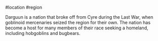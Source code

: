 #location #region 

Darguun is a nation that broke off from Cyre during the Last War, when goblinoid mercenaries seized the region for their own. The nation has become a host for many members of their race seeking a homeland, including hobgoblins and bugbears.